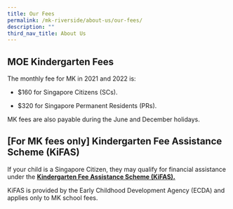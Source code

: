 ```yaml
---
title: Our Fees
permalink: /mk-riverside/about-us/our-fees/
description: ""
third_nav_title: About Us
---
```

**MOE Kindergarten Fees**
-------------------------

The monthly fee for MK in 2021 and 2022 is:

*   $160 for Singapore Citizens (SCs).
    
*   $320 for Singapore Permanent Residents (PRs).
    

MK fees are also payable during the June and December holidays.

**\[For MK fees only\] Kindergarten Fee Assistance Scheme (KiFAS)**
-------------------------------------------------------------------

If your child is a Singapore Citizen, they may qualify for financial assistance under the [**Kindergarten Fee Assistance Scheme (KiFAS).**](https://www.ecda.gov.sg/parents/subsidies-financial-assistance)

KiFAS is provided by the Early Childhood Development Agency (ECDA) and applies only to MK school fees.